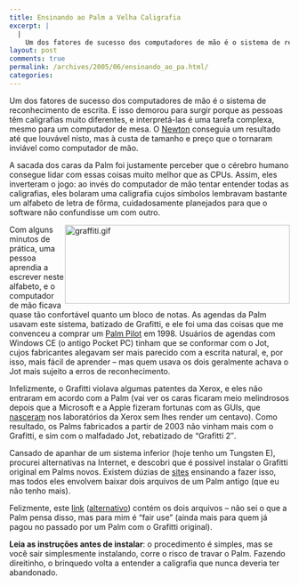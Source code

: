 ```yaml
---
title: Ensinando ao Palm a Velha Caligrafia
excerpt: |
  |
    Um dos fatores de sucesso dos computadores de mão é o sistema de reconhecimento de escrita. E isso demorou para surgir porque as pessoas têm caligrafias muito diferentes, e interpretá-las é uma tarefa complexa, mesmo para um computador de mesa....
layout: post
comments: true
permalink: /archives/2005/06/ensinando_ao_pa.html/
categories:
---
```

Um dos fatores de sucesso dos computadores de mão é o sistema de reconhecimento de escrita. E isso demorou para surgir porque as pessoas têm caligrafias muito diferentes, e interpretá-las é uma tarefa complexa, mesmo para um computador de mesa. O [Newton][1] conseguia um resultado até que louvável nisto, mas à custa de tamanho e preço que o tornaram inviável como computador de mão.

A sacada dos caras da Palm foi justamente perceber que o cérebro humano consegue lidar com essas coisas muito melhor que as CPUs. Assim, eles inverteram o jogo: ao invés do computador de mão tentar entender todas as caligrafias, eles bolaram uma caligrafia cujos símbolos lembravam bastante um alfabeto de letra de fôrma, cuidadosamente planejados para que o software não confundisse um com outro.

<img title="graffiti.gif" src="//chester.me/archives/img/graffiti.gif" width="404" height="142" align="right" style="margin-left:2px" />Com alguns minutos de prática, uma pessoa aprendia a escrever neste alfabeto, e o computador de mão ficava quase tão confortável quanto um bloco de notas. As agendas da Palm usavam este sistema, batizado de Grafitti, e ele foi uma das coisas que me convenceu a comprar um [Palm Pilot][2] em 1998. Usuários de agendas com Windows CE (o antigo Pocket PC) tinham que se conformar com o Jot, cujos fabricantes alegavam ser mais parecido com a escrita natural, e, por isso, mais fácil de aprender &#8211; mas quem usava os dois geralmente achava o Jot mais sujeito a erros de reconhecimento.

Infelizmente, o Grafitti violava algumas patentes da Xerox, e eles não entraram em acordo com a Palm (vai ver os caras ficaram meio melindrosos depois que a Microsoft e a Apple fizeram fortunas com as GUIs, que [nasceram][3] nos laboratórios da Xerox sem lhes render um centavo). Como resultado, os Palms fabricados a partir de 2003 não vinham mais com o Grafitti, e sim com o malfadado Jot, rebatizado de &#8220;Grafitti 2&#8243;.

Cansado de apanhar de um sistema inferior (hoje tenho um Tungsten E), procurei alternativas na Internet, e descobri que é possível instalar o Grafitti original em Palms novos. Existem dúzias de [sites][4] ensinando a fazer isso, mas todos eles envolvem baixar dois arquivos de um Palm antigo (que eu não tenho mais).

Felizmente, este [link][5] ([alternativo][6]) contém os dois arquivos &#8211; não sei o que a Palm pensa disso, mas para mim é &#8220;fair use&#8221; (ainda mais para quem já pagou no passado por um Palm com o Grafitti original).

**Leia as instruções antes de instalar**: o procedimento é simples, mas se você sair simplesmente instalando, corre o risco de travar o Palm. Fazendo direitinho, o brinquedo volta a entender a caligrafia que nunca deveria ter abandonado.

 [1]: http://en.wikipedia.org/wiki/Apple_Newton
 [2]: http://en.wikipedia.org/wiki/Palm_Pilot
 [3]: http://www.mackido.com/Interface/ui_history.html
 [4]: http://www.palminfocenter.com/view_story.asp?ID=5830
 [5]: http://www.zansstuff.com/programs/graffiti1.zip
 [6]: http://gansk.sasktelwebsite.net/unpublished_pics/graffiti1.zip
